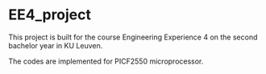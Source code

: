# EE4_project
This project is built for the course Engineering Experience 4 on the second bachelor year in KU Leuven.

The codes are implemented for PICF2550 microprocessor.
